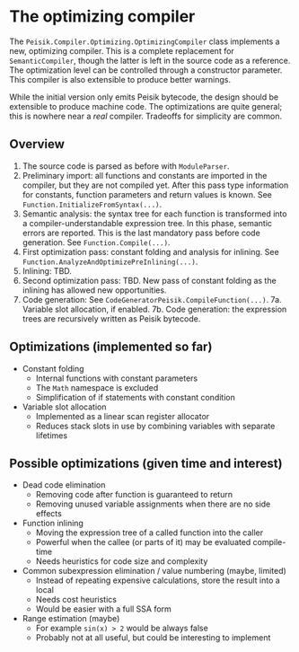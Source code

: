 # The optimizing compiler

The `Peisik.Compiler.Optimizing.OptimizingCompiler` class implements a new, optimizing compiler. This is a complete replacement for `SemanticCompiler`, though the latter is left in the source code as a reference. The optimization level can be controlled through a constructor parameter. This compiler is also extensible to produce better warnings.

While the initial version only emits Peisik bytecode, the design should be extensible to produce machine code. The optimizations are quite general; this is nowhere near a _real_ compiler. Tradeoffs for simplicity are common.

## Overview
1. The source code is parsed as before with `ModuleParser`.
2. Preliminary import: all functions and constants are imported in the compiler, but they are not compiled yet. After this pass type information for constants, function parameters and return values is known. See `Function.InitializeFromSyntax(...)`.
3. Semantic analysis: the syntax tree for each function is transformed into a compiler-understandable expression tree. In this phase, semantic errors are reported. This is the last mandatory pass before code generation. See `Function.Compile(...)`.
4. First optimization pass: constant folding and analysis for inlining. See `Function.AnalyzeAndOptimizePreInlining(...)`.
5. Inlining: TBD.
6. Second optimization pass: TBD. New pass of constant folding as the inlining has allowed new opportunities.
7. Code generation: See `CodeGeneratorPeisik.CompileFunction(...)`.
  7a. Variable slot allocation, if enabled.
  7b. Code generation: the expression trees are recursively written as Peisik bytecode.


## Optimizations (implemented so far)
- Constant folding
  - Internal functions with constant parameters
  - The `Math` namespace is excluded
  - Simplification of if statements with constant condition
- Variable slot allocation
  - Implemented as a linear scan register allocator
  - Reduces stack slots in use by combining variables with separate lifetimes


## Possible optimizations (given time and interest)
- Dead code elimination
  - Removing code after function is guaranteed to return
  - Removing unused variable assignments when there are no side effects
- Function inlining
  - Moving the expression tree of a called function into the caller
  - Powerful when the callee (or parts of it) may be evaluated compile-time
  - Needs heuristics for code size and complexity
- Common subexpression elimination / value numbering (maybe, limited)
  - Instead of repeating expensive calculations, store the result into a local
  - Needs cost heuristics
  - Would be easier with a full SSA form
- Range estimation (maybe)
  - For example `sin(x) > 2` would be always false
  - Probably not at all useful, but could be interesting to implement
